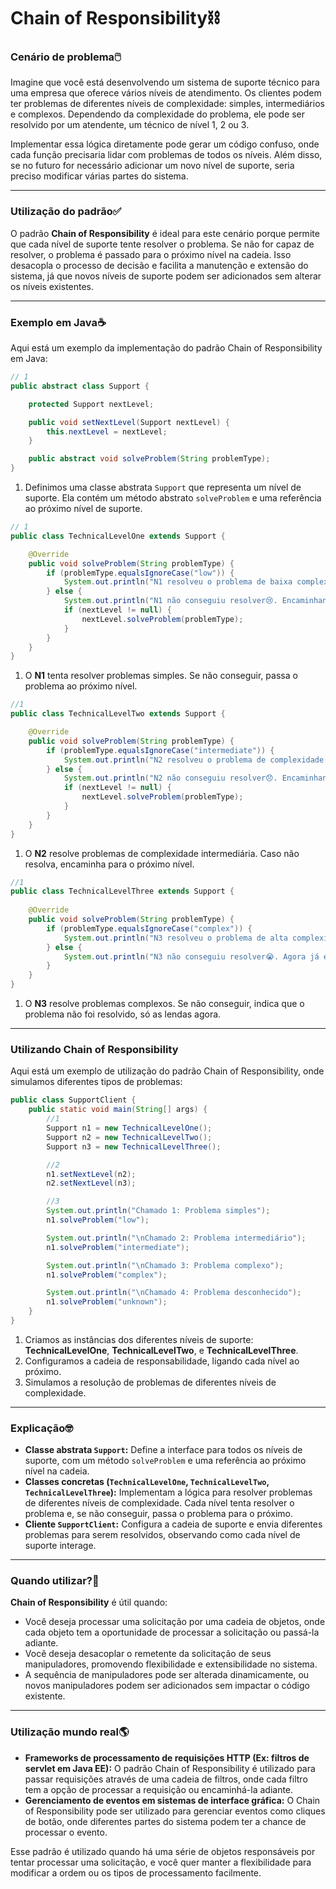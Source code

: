 # Chain of Responsibility⛓

### Cenário de problema🖱️

Imagine que você está desenvolvendo um sistema de suporte técnico para uma empresa que oferece vários níveis de atendimento. Os clientes podem ter problemas de diferentes níveis de complexidade: simples, intermediários e complexos. Dependendo da complexidade do problema, ele pode ser resolvido por um atendente, um técnico de nível 1, 2 ou 3. 

Implementar essa lógica diretamente pode gerar um código confuso, onde cada função precisaria lidar com problemas de todos os níveis. Além disso, se no futuro for necessário adicionar um novo nível de suporte, seria preciso modificar várias partes do sistema.

---

### Utilização do padrão✅

O padrão **Chain of Responsibility** é ideal para este cenário porque permite que cada nível de suporte tente resolver o problema. Se não for capaz de resolver, o problema é passado para o próximo nível na cadeia. Isso desacopla o processo de decisão e facilita a manutenção e extensão do sistema, já que novos níveis de suporte podem ser adicionados sem alterar os níveis existentes.

---

### Exemplo em Java☕

Aqui está um exemplo da implementação do padrão Chain of Responsibility em Java:

```java
// 1
public abstract class Support {

    protected Support nextLevel;

    public void setNextLevel(Support nextLevel) {
        this.nextLevel = nextLevel;
    }

    public abstract void solveProblem(String problemType);
}
```

1. Definimos uma classe abstrata `Support` que representa um nível de suporte. Ela contém um método abstrato `solveProblem` e uma referência ao próximo nível de suporte.

```java
// 1
public class TechnicalLevelOne extends Support {

    @Override
    public void solveProblem(String problemType) {
        if (problemType.equalsIgnoreCase("low")) {
            System.out.println("N1 resolveu o problema de baixa complexidade. Mais um pro pai😎.");
        } else {
            System.out.println("N1 não conseguiu resolver😢. Encaminhando para o N2...");
            if (nextLevel != null) {
                nextLevel.solveProblem(problemType);
            }
        }
    }
}
```

1. O **N1** tenta resolver problemas simples. Se não conseguir, passa o problema ao próximo nível.

```java
//1
public class TechnicalLevelTwo extends Support {

    @Override
    public void solveProblem(String problemType) {
        if (problemType.equalsIgnoreCase("intermediate")) {
            System.out.println("N2 resolveu o problema de complexidade intermediária. Easy🚀");
        } else {
            System.out.println("N2 não conseguiu resolver😞. Encaminhando para o N3...");
            if (nextLevel != null) {
                nextLevel.solveProblem(problemType);
            }
        }
    }
}
```

1. O **N2** resolve problemas de complexidade intermediária. Caso não resolva, encaminha para o próximo nível.

```java
//1
public class TechnicalLevelThree extends Support {
    
    @Override
    public void solveProblem(String problemType) {
        if (problemType.equalsIgnoreCase("complex")) {
            System.out.println("N3 resolveu o problema de alta complexidade🤓");
        } else {
            System.out.println("N3 não conseguiu resolver😭. Agora já era. Só os sênior de 16 anos de empresa para resolver🙏");
        }
    }
}
```

1. O **N3** resolve problemas complexos. Se não conseguir, indica que o problema não foi resolvido, só as lendas agora.

---

### Utilizando Chain of Responsibility

Aqui está um exemplo de utilização do padrão Chain of Responsibility, onde simulamos diferentes tipos de problemas:

```java
public class SupportClient {
    public static void main(String[] args) {
        //1
        Support n1 = new TechnicalLevelOne();
        Support n2 = new TechnicalLevelTwo();
        Support n3 = new TechnicalLevelThree();

        //2
        n1.setNextLevel(n2);
        n2.setNextLevel(n3);

        //3
        System.out.println("Chamado 1: Problema simples");
        n1.solveProblem("low");

        System.out.println("\nChamado 2: Problema intermediário");
        n1.solveProblem("intermediate");

        System.out.println("\nChamado 3: Problema complexo");
        n1.solveProblem("complex");

        System.out.println("\nChamado 4: Problema desconhecido");
        n1.solveProblem("unknown");
    }
}
```

1. Criamos as instâncias dos diferentes níveis de suporte: **TechnicalLevelOne**, **TechnicalLevelTwo**, e **TechnicalLevelThree**.
2. Configuramos a cadeia de responsabilidade, ligando cada nível ao próximo.
3. Simulamos a resolução de problemas de diferentes níveis de complexidade.

---

### Explicação🤓

- **Classe abstrata `Support`:** Define a interface para todos os níveis de suporte, com um método `solveProblem` e uma referência ao próximo nível na cadeia.
- **Classes concretas (`TechnicalLevelOne`, `TechnicalLevelTwo`, `TechnicalLevelThree`):** Implementam a lógica para resolver problemas de diferentes níveis de complexidade. Cada nível tenta resolver o problema e, se não conseguir, passa o problema para o próximo.
- **Cliente `SupportClient`:** Configura a cadeia de suporte e envia diferentes problemas para serem resolvidos, observando como cada nível de suporte interage.

---

### Quando utilizar?🤔

**Chain of Responsibility** é útil quando:
- Você deseja processar uma solicitação por uma cadeia de objetos, onde cada objeto tem a oportunidade de processar a solicitação ou passá-la adiante.
- Você deseja desacoplar o remetente da solicitação de seus manipuladores, promovendo flexibilidade e extensibilidade no sistema.
- A sequência de manipuladores pode ser alterada dinamicamente, ou novos manipuladores podem ser adicionados sem impactar o código existente.

---

### Utilização mundo real🌎

- **Frameworks de processamento de requisições HTTP (Ex: filtros de servlet em Java EE):** O padrão Chain of Responsibility é utilizado para passar requisições através de uma cadeia de filtros, onde cada filtro tem a opção de processar a requisição ou encaminhá-la adiante.
- **Gerenciamento de eventos em sistemas de interface gráfica:** O Chain of Responsibility pode ser utilizado para gerenciar eventos como cliques de botão, onde diferentes partes do sistema podem ter a chance de processar o evento.

Esse padrão é utilizado quando há uma série de objetos responsáveis por tentar processar uma solicitação, e você quer manter a flexibilidade para modificar a ordem ou os tipos de processamento facilmente.